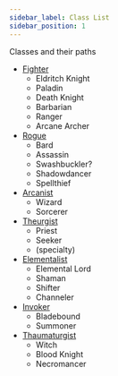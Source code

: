 ```yaml
---
sidebar_label: Class List
sidebar_position: 1
---
```


Classes and their paths

* [Fighter](./Fighter.md)
  * Eldritch Knight
  * Paladin
  * Death Knight
  * Barbarian
  * Ranger
  * Arcane Archer
* [Rogue](./Rogue.md)
  * Bard
  * Assassin
  * Swashbuckler?
  * Shadowdancer
  * Spellthief
* [Arcanist](./Arcanist.md)
  * Wizard
  * Sorcerer
* [Theurgist](./Theurgist.md)
  * Priest
  * Seeker
  * (specialty)
* [Elementalist](./Elementalist.md)
  * Elemental Lord
  * Shaman
  * Shifter
  * Channeler
* [Invoker](./Invoker.mdx)
  * Bladebound
  * Summoner
* [Thaumaturgist](./Thaumaturgist)
  * Witch
  * Blood Knight
  * Necromancer
